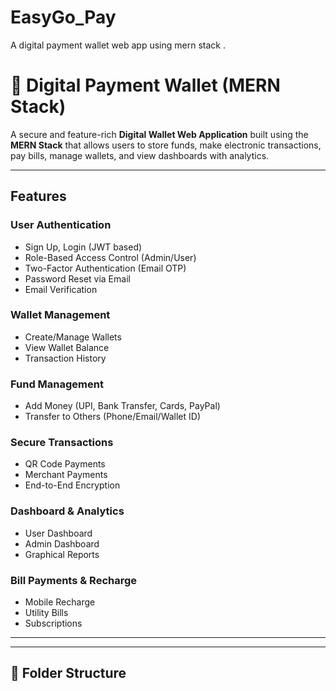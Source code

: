 # EasyGo_Pay
A digital payment wallet web app using mern stack .
# 💸 Digital Payment Wallet (MERN Stack)

A secure and feature-rich **Digital Wallet Web Application** built using the **MERN Stack** that allows users to store funds, make electronic transactions, pay bills, manage wallets, and view dashboards with analytics.

---

##  Features

###  User Authentication
- Sign Up, Login (JWT based)
- Role-Based Access Control (Admin/User)
- Two-Factor Authentication (Email OTP)
- Password Reset via Email
- Email Verification

### Wallet Management
- Create/Manage Wallets
- View Wallet Balance
- Transaction History

###  Fund Management
- Add Money (UPI, Bank Transfer, Cards, PayPal)
- Transfer to Others (Phone/Email/Wallet ID)

###  Secure Transactions
- QR Code Payments
- Merchant Payments
- End-to-End Encryption

###  Dashboard & Analytics
- User Dashboard
- Admin Dashboard
- Graphical Reports

###  Bill Payments & Recharge
- Mobile Recharge
- Utility Bills
- Subscriptions


---



---

## 📁 Folder Structure


